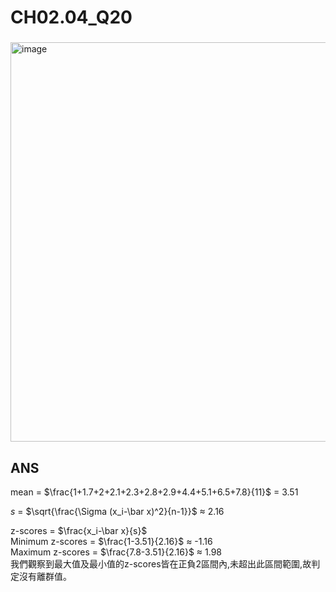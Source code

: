 # CH02.04_Q20
###
<img width="544" height="639" alt="image" src="https://github.com/user-attachments/assets/474c1eb7-d47a-4d0e-8f3d-0f8cc54b8a04" />

## ANS

mean = $\frac{1+1.7+2+2.1+2.3+2.8+2.9+4.4+5.1+6.5+7.8}{11}$ = 3.51  

*s* = $\sqrt{\frac{\Sigma (x_i-\bar x)^2}{n-1}}$ $\approx$ 2.16  

z-scores = $\frac{x_i-\bar x}{s}$  
Minimum z-scores = $\frac{1-3.51}{2.16}$ $\approx$ -1.16  
Maximum z-scores = $\frac{7.8-3.51}{2.16}$ $\approx$ 1.98  
我們觀察到最大值及最小值的z-scores皆在正負2區間內,未超出此區間範圍,故判定沒有離群值。
